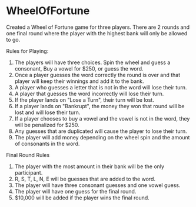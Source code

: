 # WheelOfFortune

Created a Wheel of Fortune game for three players. There are 2 rounds and one final round where the player with the highest bank will only be allowed to go. 

Rules for Playing:
1. The players will have three choices. Spin the wheel and guess a consonant, Buy a vowel for $250, or guess the word.
2. Once a player guesses the word correctly the round is over and that player will keep their winnings and add it to the bank.
3. A player who guesses a letter that is not in the word will lose their turn.
4. A player that guesses the word incorrectly will lose their turn.
5. If the player lands on "Lose a Turn", their turn will be lost.
6. If a player lands on "Bankrupt", the money they won that round will be lost and will lose their turn.
7. If a player chooses to buy a vowel and the vowel is not in the word, they will be penalized for $250.
8. Any guesses that are duplicated will cause the player to lose their turn.
9. The player will add money depending on the wheel spin and the amount of consonants in the word.


Final Round Rules
1. The player with the most amount in their bank will be the only participant.
2. R, S, T, L, N, E will be guesses that are added to the word.
3. The player will have three consonant guesses and one vowel guess.
4. The player will have one guess for the final round. 
5. $10,000 will be added if the player wins the final round.
